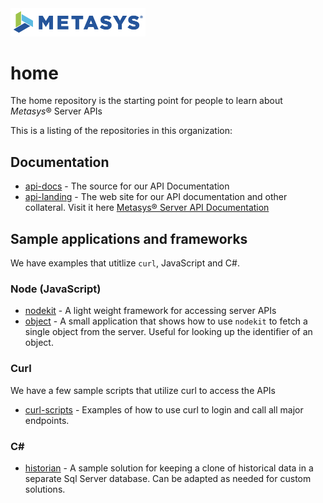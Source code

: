 <img src="images/metasys-logo.png" alt="Metasys® Logo" width="216" />

# home

The home repository is the starting point for people to learn about *Metasys*® Server APIs

This is a listing of the repositories in this organization:

## Documentation

* [api-docs](https://github.com/metasys-server/api-docs) - The source for our API Documentation
* [api-landing](https://github.com/metasys-server/api-landing) - The web site for our API documentation and other collateral. Visit it here [Metasys® Server API Documentation](https://metasys-server.github.io/api-landing)

## Sample applications and frameworks

We have examples that utitlize `curl`, JavaScript and C#.

### Node (JavaScript)

* [nodekit](https://github.com/metasys-server/nodekit) - A light weight framework for accessing server APIs
* [object](https://github.com/metasys-server/objectjs) - A small application that shows how to use `nodekit` to fetch a single object from the server. Useful for looking up the identifier of an object.

### Curl

We have a few sample scripts that utilize curl to access the APIs

* [curl-scripts](https://github.com/metasys-server/curl-scripts) - Examples of how to use curl to login and call all major endpoints.

### C#

* [historian](https://github.com/metasys-server/historian) - A sample solution for keeping a clone of historical data in a separate Sql Server database. Can be adapted as needed for custom solutions. 
